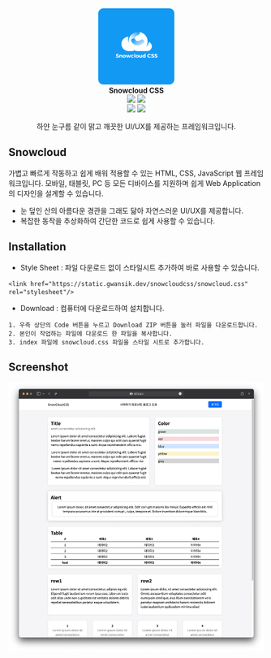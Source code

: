 <div align="center">
    <img width="150" src="src/logo.png" alt="{Logo}">
    <br />
    <b>Snowcloud CSS</b>
    <br />
    <img src="https://img.shields.io/badge/license-GPLv3-blue"/>
    <img src="https://img.shields.io/badge/build-v0.3.0 bata1-brightgreen"/><br>
    <img src="https://img.shields.io/badge/HTML-E34F26?style=flat&logo=html5&logoColor=white"/>
    <img src="https://img.shields.io/badge/CSS-1572B6?style=flat&logo=CSS3&logoColor=white"/>
    <p>하얀 눈구름 같이 맑고 깨끗한 UI/UX를 제공하는 프레임워크입니다.</p>

</div>

## Snowcloud

가볍고 빠르게 작동하고 쉽게 배워 적용할 수 있는 HTML, CSS, JavaScript 웹 프레임워크입니다. 모바일, 태블릿, PC 등 모든 디바이스를 지원하며 쉽게 Web Application의 디자인을 설계할 수 있습니다.

- 눈 덮인 산의 아름다운 경관을 그래도 닮아 자연스러운 UI/UX를 제공합니다.
- 복잡한 동작을 추상화하여 간단한 코드로 쉽게 사용할 수 있습니다.

## Installation

- Style Sheet : 파일 다운로드 없이 스타일시트 추가하여 바로 사용할 수 있습니다.

```
<link href="https://static.gwansik.dev/snowcloudcss/snowcloud.css" rel="stylesheet"/>
```

- Download : 컴퓨터에 다운로드하여 설치합니다.

```
1. 우측 상단의 Code 버튼을 누르고 Download ZIP 버튼을 눌러 파일을 다운로드합니다.
2. 본인이 작업하는 파일에 다운로드 한 파일을 복사합니다.
3. index 파일에 snowcloud.css 파일을 스타일 시트로 추가합니다.
```

## Screenshot

<div align="center">
    <img src="screenshot/example.png" alt="{example}">
</div>
